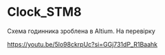 # Clock_STM8
Схема годинника зроблена в Altium. На перевірку

https://youtu.be/5lo98ckrpUc?si=GGj731dP_R1Baahk

